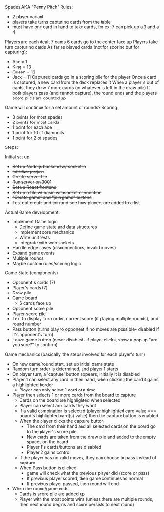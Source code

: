Spades AKA "Penny Pitch"
Rules:
- 2 player variant
- players take turns capturing cards from the table
- must have one card in hand to take cards, for ex: 7 can pick up a 3 and a 4

Players are each dealt 7 cards
6 cards go to the center face up
Players take turn capturing cards
As far as played cards (not for scoring but for capturing):
  - Ace = 1
  - King = 13
  - Queen = 12
  - Jack = 11
Captured cards go in a scoring pile for the player
Once a card is captured, a new card from the deck replaces it
When a player is out of cards, they draw 7 more cards (or whatever is left in the draw pile)
If both players pass (and cannot capture), the round ends and the players score piles are counted up

Game will continue for a set amount of rounds?
Scoring: 
- 3 points for most spades
- 2 points for most cards
- 1 point for each ace
- 1 point for 10 of diamonds
- 1 point for 2 of spades


Steps:

Initial set up
- ~~Set up Node.js backend w/ socket.io~~
- ~~Initialize project~~
- ~~Create server file~~
- ~~Run server on 3001~~
- ~~Set up React frontend~~
- ~~Set up a file w/ basic websocket connection~~
- ~~“Create game” and “join game” buttons~~
- ~~Test out create and join and see how players are added to a list~~

Actual Game development:
- Implement Game logic
  - Define game state and data structures
  - Implement core mechanics
  - Write unit tests
  - Integrate with web sockets
- Handle edge cases (disconnections, invalid moves)
- Expand game events
- Multiple rounds
- Maybe custom rules/scoring logic


Game State (components)
  - Opponent's cards (7)
  - Player's cards (7)
  - Draw pile
  - Game board
    - 6 cards face up
  - Opponent score pile
  - Player score pile
  - Text to display Turn order, current score (if playing multiple rounds), and round number
  - Pass button (turns play to opponent if no moves are possible- disabled if it's opponent's turn)
  - Leave game button (never disabled- if player clicks, show a pop up "are you sure?" to confirm)

Game mechanics (basically, the steps involved for each player's turn)
  - On new game/round start, set up initial game state
  - Random turn order is determined, and player 1 starts
  - On player turn, a 'capture' button appears, initially it is disabled
  - Player 1 can select any card in their hand, when clicking the card it gains a highlighted border
    - Player can only select 1 card at a time
  - Player then selects 1 or more cards from the board to capture
    - Cards on the board are highlighted when selected
    - Player can select any cards they want
    - If a valid combination is selected (player highlighted card value === board's highlighted card(s) value) then the capture button is enabled
    - When the player clicks the capture button
      - The card from their hand and all selected cards on the board go to the player's score pile
      - New cards are taken from the draw pile and added to the empty spaces on the board
      - Player 1's cards/buttons are disabled
      - Player 2 gains control
    - If the player has no valid moves, they can choose to pass instead of capture
    - When Pass button is clicked
      - game will check what the previous player did (score or pass)
      - If previous player scored, then game continues as normal
      - If previous player passed, then round will end
  - When the round/game ends
    - Cards is score pile are added up
    - Player with the most points wins (unless there are multiple rounds, then next round begins and score persists to next round)